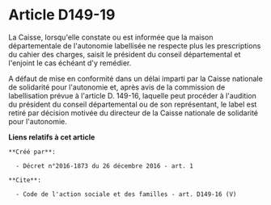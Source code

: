 # Article D149-19

La Caisse, lorsqu'elle constate ou est informée que la maison départementale de l'autonomie labellisée ne respecte plus les
prescriptions du cahier des charges, saisit le président du conseil départemental et l'enjoint le cas échéant d'y remédier. 

A défaut de mise en conformité dans un délai imparti par la Caisse nationale de solidarité pour l'autonomie et, après avis de
la commission de labellisation prévue à l'article D. 149-16, laquelle peut procéder à l'audition du président du conseil
départemental ou de son représentant, le label est retiré par décision motivée du directeur de la Caisse nationale de
solidarité pour l'autonomie.

**Liens relatifs à cet article**

	**Créé par**:

	  - Décret n°2016-1873 du 26 décembre 2016 - art. 1

	**Cite**:

	  - Code de l'action sociale et des familles - art. D149-16 (V)
